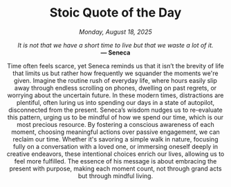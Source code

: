 <h1 align="center">Stoic Quote of the Day</h1>
<p align="center"><em><!--START_SECTION:current-date-->
Monday, August 18, 2025
<!--END_SECTION:current-date--></em></p>
<p align="center">
    <em><!--START_SECTION:quote-text-->
It is not that we have a short time to live but that we waste a lot of it.
<!--END_SECTION:quote-text--></em><br>
    <strong>— <!--START_SECTION:quote-author-->
Seneca
<!--END_SECTION:quote-author--></strong>
</p>

<p align="center" style="max-width:600px;margin:0 auto;">
<!--START_SECTION:quote-interpretation-->
Time often feels scarce, yet Seneca reminds us that it isn’t the brevity of life that limits us but rather how frequently we squander the moments we're given. Imagine the routine rush of everyday life, where hours easily slip away through endless scrolling on phones, dwelling on past regrets, or worrying about the uncertain future. In these modern times, distractions are plentiful, often luring us into spending our days in a state of autopilot, disconnected from the present. Seneca’s wisdom nudges us to re-evaluate this pattern, urging us to be mindful of how we spend our time, which is our most precious resource. By fostering a conscious awareness of each moment, choosing meaningful actions over passive engagement, we can reclaim our time. Whether it's savoring a simple walk in nature, focusing fully on a conversation with a loved one, or immersing oneself deeply in creative endeavors, these intentional choices enrich our lives, allowing us to feel more fulfilled. The essence of his message is about embracing the present with purpose, making each moment count, not through grand acts but through mindful living.
<!--END_SECTION:quote-interpretation-->
</p>
